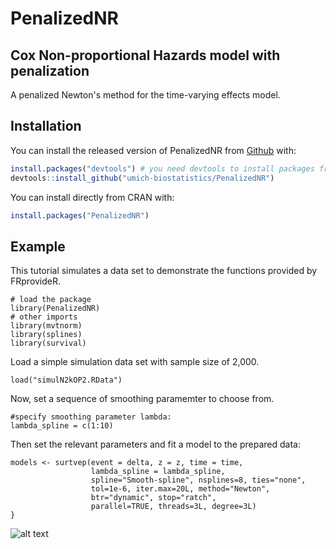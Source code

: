 # PenalizedNR

## Cox Non-proportional Hazards model with penalization
<!-- badges: start -->
<!-- badges: end -->

A penalized Newton's method for the time-varying effects model.

## Installation

You can install the released version of PenalizedNR from [Github](https://github.com/umich-biostatistics/PenalizedNR) with:

``` r
install.packages("devtools") # you need devtools to install packages from Github
devtools::install_github("umich-biostatistics/PenalizedNR")
```

You can install directly from CRAN with:

``` r
install.packages("PenalizedNR")
```

## Example

This tutorial simulates a data set to demonstrate the functions provided by FRprovideR.

```{r example, eval=FALSE}
# load the package
library(PenalizedNR)
# other imports
library(mvtnorm)
library(splines)
library(survival)
```

Load a simple simulation data set with sample size of 2,000.

```{r example.simuate.data, eval=FALSE}
load("simulN2kOP2.RData")
```

<!-- This data is also available in the included data sets that come with the package.
To use the included data, run:
```{r, eval=FALSE}
          # raw data
          # processed data
``` -->


Now, set a sequence of smoothing paramemter to choose from. 
```{r example.fit, eval=FALSE}
#specify smoothing parameter lambda:
lambda_spline = c(1:10)
```

Then set the relevant parameters and fit a model to the prepared data:
```{r example.fit, eval=FALSE}
models <- surtvep(event = delta, z = z, time = time, 
                  lambda_spline = lambda_spline,
                  spline="Smooth-spline", nsplines=8, ties="none", 
                  tol=1e-6, iter.max=20L, method="Newton",
                  btr="dynamic", stop="ratch", 
                  parallel=TRUE, threads=3L, degree=3L)
}
```

![alt text](https://github.com/[UM-KevinHe]/[PenalizedNR]/blob/[plots]/N5000_p5_timevarying_v1_TIC_smoothcubic.png?raw=true)
